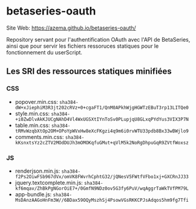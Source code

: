 # betaseries-oauth
Site Web: https://azema.github.io/betaseries-oauth/

Repository servant pour l'authentification OAuth avec l'API de BetaSeries, ainsi que pour servir les fichiers ressoruces statiques pour le fonctionnement du userScript.

## Les SRI des ressources statiques minifiées

### CSS
* popover.min.css:  `sha384-dW+xJiephiM3R3jt202cRVz+0+cgaFT1/QnM0APkhWjgHGWTzEBuT3rp13LITQe0`
* style.min.css:    `sha384-+i0ZwDlvAkKJUCgNAhD4Vl4WxUGSXtIYnToSv0PLupjqU8GLxqPYdYus3VIX3P7N`
* table.min.css:    `sha384-tRMvWzqbXtOp2OM+OPoYpWVxHw8eXcFKgzi4q9m6i0rvWTU33pdb8Bx33wBWjlo9`
* comments.min.css: `sha384-kKsnxtsYz2cZTV2MOdDUJh3mOMOKqfuGMut+qVlM5k2NoRgDhpuGqR9ZVtfWoxsz`

### JS
* renderjson.min.js: `sha384-f2Ps2OiwFSb967dVx/omVK8FWvrhCphtG32/jQNesV5FWtfVFbo1xj+GXCRnJJ33`
* jquery.textcomplete.min.js: `sha384-kf6mqav/ZhBkPgNGorOiE7+/0GmfN9NDz0ov5G3fy6PuV/wqAggrTaWkTVfPM79L`
* app-bundle.js: `sha384-MsDAnzAAGoHnFm3W//6BDax59OQyMszhSj4PsowVGsRKKCPJsAdqos5hm9fg7Tfi`
